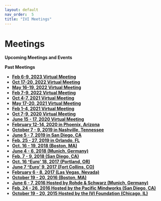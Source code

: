 ```yaml
---
layout: default
nav_order:  5
title: "IVI Meetings"
---
```

# Meetings



**Upcoming Meetings and Events**



**Past Meetings**

  - [**Feb 6-9, 2023 Virtual Meeting**](http://www.ivifoundation.org/meetings/2022Oct/Default-FEB2023.html)
  - [**Oct 17-20, 2022 Virtual Meeting**](http://www.ivifoundation.org/meetings/2022Oct/Default-OCT2022.html)
  - [**May 16-19, 2022 Virtual Meeting**](http://www.ivifoundation.org/meetings/2022May/Default-MAY2022.html)
  - [**Feb 7-9, 2022 Virtual Meeting**](http://www.ivifoundation.org/meetings/2022Feb/Default-FEB2022.html)
  - [**Oct 4-7, 2021 Virtual Meeting**](http://www.ivifoundation.org/meetings/2021Oct/Default-OCT2021.html)
  - [**May 17-20, 2021 Virtual Meeting**](http://www.ivifoundation.org/meetings/2021May/Default-MAY2021.html)
  - [**Feb 1-4, 2021 Virtual Meeting**](http://www.ivifoundation.org/meetings/2021Feb/Default-FEB2021.html)
  - [**Oct 7-9, 2020 Virtual Meeting**](http://www.ivifoundation.org/meetings/2020Oct/Default-Oct2020.html)
  - [**June 15 - 17, 2020 Virtual Meeting**](http://www.ivifoundation.org/meetings/2020Jun/Jun2020.html)
  - [**February 12-14, 2020 in Phoenix, Arizona**](http://www.ivifoundation.org/meetings/2020Feb/Default-FEB2020.html)
  - [**October 7 - 9, 2019 in Nashville, Tennessee**](http://www.ivifoundation.org/meetings/2019Oct/Default-OCT2019.html)
  - **[June 5 - 7, 2019 in San Diego, CA](http://www.ivifoundation.org/meetings/2019Jun/Default-JUN2019.html)**
  - [**Feb. 25 - 27, 2019 in Orlando, FL**](http://www.ivifoundation.org/meetings/2019Feb/Default-Feb2019.html)
  - **[Oct. 16 - 19, 2018 (Boston, MA)](http://www.ivifoundation.org/meetings/2018Oct/Default-Oct2018.html)**
  - **[June 4 - 6, 2018 (Munich, Germany)](2018Jun/Default-Jun2018.html)**
  - **[Feb. 7 - 9, 2018 (San Diego, CA)](http://ivifoundation.org/meetings/2018Feb/Default-Feb2018.html)**
  - [**Oct. 16 ^Euro' 18, 2017 (Portland, OR)**](http://ivifoundation.org/meetings/2017Oct/Default-Oct.html)
  - **[June 7 ^Euro' 9, 2017 (Fort Collins, CO)](http://ivifoundation.org/meetings/2017Jun/Default.html)**
  - **[February 6 - 8, 2017 (Las Vegas, Nevada)](http://ivifoundation.org/meetings/2017Feb/default.html)**[](http://ivifoundation.org/meetings/2017Feb/default.html)
  - **[October 19 - 20, 2016 (Boston, MA)](http://ivifoundation.org/meetings/2016Oct/default.html)**
  - **[June 6 - 7, 2016 Hosted by Rohde & Schwarz (Munich, Germany)](http://ivifoundation.org/meetings/2016Jun/default.html)**
  - **[Feb. 24 - 26, 2016 Hosted by the Pacific Mindworks (San Diego, CA)](http://ivifoundation.org/meetings/2016Feb/default.html)**
  - **[October 19 - 20, 2015 Hosted by the IVI Foundation (Chicago, IL)](http://ivifoundation.org/meetings/2015Oct/default.html)**
